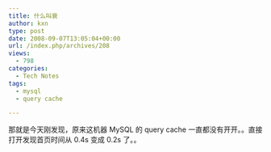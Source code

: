```yaml
---
title: 什么叫衰
author: kxn
type: post
date: 2008-09-07T13:05:04+00:00
url: /index.php/archives/208
views:
  - 798
categories:
  - Tech Notes
tags:
  - mysql
  - query cache

---
```

那就是今天刚发现，原来这机器 MySQL 的 query cache 一直都没有开开。。直接打开发现首页时间从 0.4s 变成 0.2s 了。。
